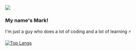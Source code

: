 
![](https://media.giphy.com/media/xTiIzJSKB4l7xTouE8/giphy.gif)

### My name's Mark!
I'm just a guy who does a lot of coding and a lot of learning ⚡

[![Top Langs](https://github-readme-stats.vercel.app/api/top-langs/?username=Shaughny&exclude_repo=FeedmeLife&langs_count=8&layout=compact)](https://github.com/anuraghazra/github-readme-stats)


  
